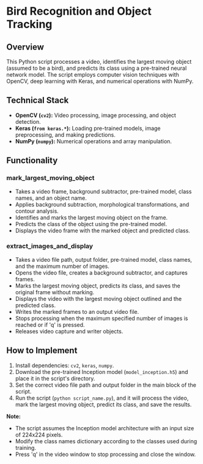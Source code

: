 # Bird Recognition and Object Tracking

## Overview

This Python script processes a video, identifies the largest moving object (assumed to be a bird), and predicts its class using a pre-trained neural network model. The script employs computer vision techniques with OpenCV, deep learning with Keras, and numerical operations with NumPy.

## Technical Stack

- **OpenCV (`cv2`):** Video processing, image processing, and object detection.
- **Keras (`from keras.*`):** Loading pre-trained models, image preprocessing, and making predictions.
- **NumPy (`numpy`):** Numerical operations and array manipulation.

## Functionality

### mark_largest_moving_object

- Takes a video frame, background subtractor, pre-trained model, class names, and an object name.
- Applies background subtraction, morphological transformations, and contour analysis.
- Identifies and marks the largest moving object on the frame.
- Predicts the class of the object using the pre-trained model.
- Displays the video frame with the marked object and predicted class.

### extract_images_and_display

- Takes a video file path, output folder, pre-trained model, class names, and the maximum number of images.
- Opens the video file, creates a background subtractor, and captures frames.
- Marks the largest moving object, predicts its class, and saves the original frame without marking.
- Displays the video with the largest moving object outlined and the predicted class.
- Writes the marked frames to an output video file.
- Stops processing when the maximum specified number of images is reached or if 'q' is pressed.
- Releases video capture and writer objects.

## How to Implement

1. Install dependencies: `cv2`, `keras`, `numpy`.
2. Download the pre-trained Inception model (`model_inception.h5`) and place it in the script's directory.
3. Set the correct video file path and output folder in the main block of the script.
4. Run the script (`python script_name.py`), and it will process the video, mark the largest moving object, predict its class, and save the results.

**Note:**

- The script assumes the Inception model architecture with an input size of 224x224 pixels.
- Modify the class names dictionary according to the classes used during training.
- Press 'q' in the video window to stop processing and close the window.
